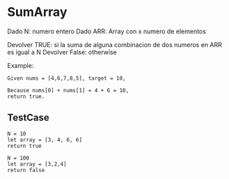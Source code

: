 # SumArray

Dado N: numero entero
Dado ARR: Array con x numero de elementos

Devolver TRUE: si la suma de alguna combinacion de dos numeros en ARR es igual a N
Devolver False: otherwise

Example:

```
Given nums = [4,6,7,8,5], target = 10,

Because nums[0] + nums[1] = 4 + 6 = 10,
return true.
```

## TestCase

```
N = 10
let array = [3, 4, 6, 6]
return true
```

```
N = 100
let array = [3,2,4]
return false
```